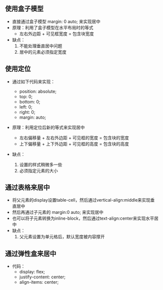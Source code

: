 ## 使用盒子模型
- 直接通过盒子模型 margin: 0 auto; 来实现居中
- 原理：利用了盒子模型在水平布局时的等式
    - 左右外边距 + 可见框宽度 = 包含块宽度
- 缺点：
    1. 不能处理垂直居中问题
    2. 居中的元素必须指定宽度

## 使用定位
- 通过如下代码来实现：
    - position: absolute;
    - top: 0;
    - bottom: 0;
    - left: 0;
    - right: 0;
    - margin: auto;

- 原理：利用定位后新的等式来实现居中
    - 左右偏移量 + 左右外边距 + 可见框的宽度 = 包含块的宽度
    - 上下偏移量 + 上下外边距 + 可见框的高度 = 包含块的高度

- 缺点：
    1. 设置的样式稍微多一些
    2. 必须指定元素的大小

## 通过表格来居中
- 将父元素的display设置table-cell，然后通过vertical-align:middle来实现垂直居中
- 然后再通过子元素的 margin:0 auto; 来实现居中
- 也可以将子元素转换为inline-block，然后通过text-align:center来实现水平居中
- 缺点：
    1. 父元素设置为单元格后，默认宽度被内容撑开

## 通过弹性盒来居中
- 代码：
    - display: flex;
    - justify-content: center;
    - align-items: center;
